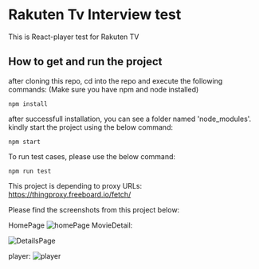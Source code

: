 
# Rakuten Tv Interview test

This is React-player test for Rakuten TV

## How to get and run the project

after cloning this repo, cd into the repo and execute the following commands: 
(Make sure you have npm and node installed)

```
npm install 
```

after successfull installation, you can see a folder named 'node_modules'. kindly start the project using the below command:

```
npm start
```

To run test cases, please use the below command:

```
npm run test
```

This project is depending to proxy URLs:  https://thingproxy.freeboard.io/fetch/ 

Please find the screenshots from this project below:

HomePage
![homePage](https://user-images.githubusercontent.com/29260082/102906260-63814280-449a-11eb-8dd0-7bcb3f1a30ec.png)
MovieDetail: 

![DetailsPage](https://user-images.githubusercontent.com/29260082/102906256-611ee880-449a-11eb-90a7-5fc9758a39cd.png)

player:
![player](https://user-images.githubusercontent.com/29260082/102906246-5bc19e00-449a-11eb-8916-958f529f39ca.png)

